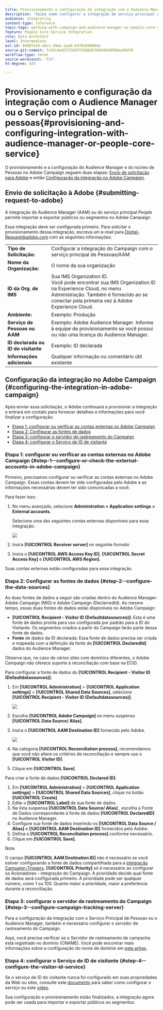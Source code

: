 ```yaml
---
title: Provisionamento e configuração da integração com o Audience Manager ou o Serviço principal de pessoas
description: 'Saiba como configurar a integração do serviço principal de Pessoas/Audience Manager para começar a compartilhar públicos ou segmentos com as diferentes soluções da Adobe Experience Cloud. '
audience: integrating
content-type: reference
topic-tags: working-with-campaign-and-audience-manager-or-people-core-service
feature: People Core Service Integration
role: Data Architect
level: Intermediate
exl-id: 04d0fe26-a8cc-49ae-aaa9-b470169068ee
source-git-commit: fcb5c4a92f23bdffd1082b7b044b5859dead9d70
workflow-type: tm+mt
source-wordcount: '717'
ht-degree: 42%

---
```


# Provisionamento e configuração da integração com o Audience Manager ou o Serviço principal de pessoas{#provisioning-and-configuring-integration-with-audience-manager-or-people-core-service}

O provisionamento e a configuração do Audience Manager e do núcleo de Pessoas no Adobe Campaign seguem duas etapas: [Envio de solicitação para Adobe](#submitting-request-to-adobe) e então [Configuração da integração no Adobe Campaign](#configuring-the-integration-in-adobe-campaign).

## Envio de solicitação à Adobe {#submitting-request-to-adobe}

A integração do Audience Manager (AAM) ou do serviço principal People permite importar e exportar públicos ou segmentos no Adobe Campaign.

Essa integração deve ser configurada primeiro. Para solicitar o provisionamento dessa integração, escreva um e-mail para [Digital-Request@adobe.com](mailto:Digital-Request@adobe.com) com as seguintes informações:

<table> 
 <tbody> 
  <tr> 
   <td> <strong>Tipo de Solicitação:</strong><br /> </td> 
   <td> Configurar a integração do Campaign com o serviço principal de Pessoas/AAM </td> 
  </tr> 
  <tr> 
   <td> <strong>Nome da Organização:</strong><br /> </td> 
   <td> O nome da sua organização </td> 
  </tr> 
  <tr> 
   <td> <strong>ID da Org. de IMS</strong><br /> </td> 
   <td> Sua IMS Organization ID. <br> Você pode encontrar sua IMS Organization ID na Experience Cloud, no menu Administração. Também é fornecido ao se conectar pela primeira vez à Adobe Experience Cloud. </td> 
  </tr> 
  <tr> 
   <td> <strong>Ambiente:</strong><br /> </td> 
   <td> Exemplo: Produção </td> 
  </tr> 
  <tr> 
   <td> <strong>Serviço de Pessoas ou AAM</strong><br /> </td> 
   <td> Exemplo: Adobe Audience Manager. Informe à equipe de provisionamento se você possui ou não uma licença do Audience Manager.</td> 
  </tr> 
  <tr> 
   <td> <strong>ID declarada ou ID do visitante</strong><br /> </td> 
   <td> Exemplo: ID declarada </td> 
  </tr> 
  <tr> 
   <td> <strong>Informações adicionais</strong><br /> </td> 
   <td> Qualquer informação ou comentário útil existente </td> 
  </tr> 
 </tbody> 
</table>

## Configuração da integração no Adobe Campaign {#configuring-the-integration-in-adobe-campaign}

Após enviar essa solicitação, o Adobe continuará a provisionar a integração e entrará em contato para fornecer detalhes e informações para você finalizar a configuração:

* [Etapa 1: configurar ou verificar as contas externas no Adobe Campaign](#step-1--configure-or-check-the-external-accounts-in-adobe-campaign)
* [Etapa 2: Configurar as fontes de dados](#step-2--configure-the-data-sources)
* [Etapa 3: configurar o servidor de rastreamento do Campaign](#step-3--configure-campaign-tracking-server)
* [Etapa 4: configurar o Serviço de ID de visitante](#step-4--configure-the-visitor-id-service)

### Etapa 1: configurar ou verificar as contas externas no Adobe Campaign {#step-1--configure-or-check-the-external-accounts-in-adobe-campaign}

Primeiro, precisamos configurar ou verificar as contas externas no Adobe Campaign. Essas contas devem ter sido configuradas pelo Adobe e as informações necessárias devem ter sido comunicadas a você.

Para fazer isso:

1. No menu avançado, selecione **Administration > Application settings > External accounts**.

   Selecione uma das seguintes contas externas disponíveis para essa integração:

   ![](assets/integration_aam_1.png)

1. Insira **[!UICONTROL Receiver server]** no seguinte formato
1. Insira o **[!UICONTROL AWS Access Key ID]**, **[!UICONTROL Secret Access Key]** e **[!UICONTROL AWS Region]**.

Suas contas externas estão configuradas para essa integração.

### Etapa 2: Configurar as fontes de dados {#step-2--configure-the-data-sources}

As duas fontes de dados a seguir são criadas dentro do Audience Manager: Adobe Campaign (MID) e Adobe Campaign (DeclarredId). Ao mesmo tempo, essas duas fontes de dados estão disponíveis no Adobe Campaign:

* **[!UICONTROL Recipient - Visitor ID (Defaultdatasources)]**: Esta é uma fonte de dados pronta para uso configurada por padrão para a ID do Visitante. Os segmentos criados a partir do Campaign farão parte dessa fonte de dados.
* **Fonte** de dados da ID declarada: Essa fonte de dados precisa ser criada e mapeada com a definição da fonte de  **[!UICONTROL DeclaredId]** dados do Audience Manager.

Observe que, no caso de vários sites com domínios diferentes, o Adobe Campaign não oferece suporte à reconciliação com base na ECID.

Para configurar a fonte de dados do **[!UICONTROL Recipient - Visitor ID (Defaultdatasources)]**:

1. Em **[!UICONTROL Administration]** > **[!UICONTROL Application settings]** > **[!UICONTROL Shared Data Sources]**, selecione **[!UICONTROL Recipient - Visitor ID (Defaultdatasources)]**.

   ![](assets/integration_aam_2.png)

1. Escolha **[!UICONTROL Adobe Campaign]** no menu suspenso **[!UICONTROL Data Source/ Alias]**.
1. Insira o **[!UICONTROL AAM Destination ID]** fornecido pelo Adobe.

   ![](assets/integration_aam_3.png)

1. Na categoria **[!UICONTROL Reconciliation process]**, recomendamos que você não altere os critérios de reconciliação e sempre use o **[!UICONTROL Visitor ID]**.
1. Clique em **[!UICONTROL Save]**.

Para criar a fonte de dados **[!UICONTROL Declared ID]**:

1. Em **[!UICONTROL Administration]** > **[!UICONTROL Application settings]** > **[!UICONTROL Shared Data Sources]**, clique no botão **[!UICONTROL Create]**.
1. Edite o **[!UICONTROL Label]** de sua fonte de dados.
1. Na lista suspensa **[!UICONTROL Data Source/ Alias]** , escolha a Fonte de Dados correspondente à fonte de dados **[!UICONTROL DeclaredID]** no Audience Manager.
1. Configure sua fonte de dados inserindo os **[!UICONTROL Data Source / Alias]** e **[!UICONTROL AAM Destination ID]** fornecidos pelo Adobe.
1. Defina o **[!UICONTROL Reconciliation process]** conforme necessário.
1. Clique em **[!UICONTROL Save]**.

>[!NOTE]
>
>O campo **[!UICONTROL AAM Destination ID]** não é necessário se você estiver configurando a fonte de dados compartilhada para a [integração Campaign-Triggers](../../integrating/using/configuring-triggers-in-experience-cloud.md). **[!UICONTROL Priority]** só é necessário ao configurar os Acionadores - integração do Campaign. A prioridade decide qual fonte de dados será configurada primeiro. A prioridade pode ser qualquer número, como 1 ou 100. Quanto maior a prioridade, maior a preferência durante a reconciliação.

### Etapa 3: configurar o servidor de rastreamento do Campaign {#step-3--configure-campaign-tracking-server}

Para a configuração da integração com o Serviço Principal de Pessoas ou o Audience Manager, também é necessário configurar o servidor de rastreamento do Campaign.

Aqui, você precisa verificar se o Servidor de rastreamento de campanha está registrado no domínio (CNAME). Você pode encontrar mais informações sobre a configuração do nome de domínio em [este artigo](https://experienceleague.adobe.com/docs/deliverability-learn/deliverability-best-practice-guide/additional-resources/product-specific-resources/campaign/ac-domain-name-setup.html?lang=pt-BR).

### Etapa 4: configurar o Serviço de ID de visitante {#step-4--configure-the-visitor-id-service}

Se o serviço de ID do visitante nunca foi configurado em suas propriedades da Web ou sites, consulte este [documento](https://experienceleague.adobe.com/docs/id-service/using/implementation/setup-aam-analytics.html?lang=pt-BR) para saber como configurar o serviço ou este [vídeo](https://helpx.adobe.com/marketing-cloud/how-to/email-marketing.html#step-two).

Sua configuração e provisionamento estão finalizados, a integração agora pode ser usada para importar e exportar públicos ou segmentos.
